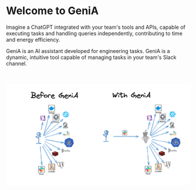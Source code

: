 # Welcome to GeniA

Imagine a ChatGPT integrated with your team's tools and APIs, capable of executing tasks and handling queries independently, contributing to time and energy efficiency.

GeniA is an AI assistant developed for engineering tasks. GeniA is a dynamic, intuitive tool capable of managing tasks in your team's Slack channel.

<p align="center">
<br/>
<br/>
   <img src="./media/genia_diagram.png"/>
<br/>
</p>
